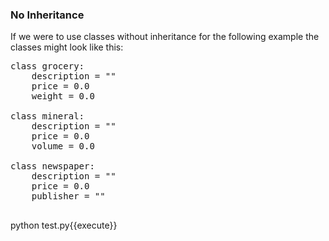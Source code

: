 ### No Inheritance
If we were to use classes without inheritance for the following example the classes might look like this:


<pre class="file" data-filename="test.py" data-target="replace">
class grocery:
    description = ""
    price = 0.0
    weight = 0.0
    
class mineral:
    description = ""
    price = 0.0
    volume = 0.0
    
class newspaper:
    description = ""
    price = 0.0
    publisher = ""
    
</pre>


python test.py{{execute}}
